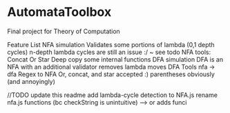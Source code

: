 # AutomataToolbox
Final project for Theory of Computation


Feature List
NFA simulation
  Validates some portions of lambda (0,1 depth cycles)
    n-depth lambda cycles are still an issue :/ ~ see todo
NFA tools:
  Concat
  Or
  Star
  Deep copy
  some internal functions
DFA simulation
  DFA is an NFA with an additional validator
  removes lambda moves
DFA Tools
  nfa -> dfa
Regex to NFA
  Or, concat, and star accepted :)
  parentheses obviously (and annoyingly)

//TODO
update this readme
add lambda-cycle detection to NFA.js
rename nfa.js functions (bc checkString is unintuitive)
  --> or adds funci